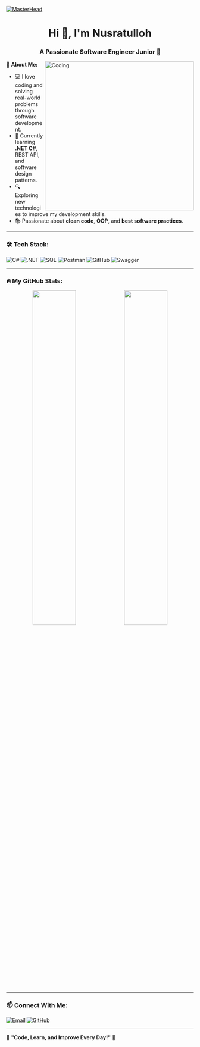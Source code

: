 [![MasterHead](https://developers.giphy.com/branch/master/static/api-512d36c09662682717108a38bbb5c57d.gif)](https://github.com/Nusratulloh202)


<h1 align="center">Hi 👋, I'm Nusratulloh</h1>
<h3 align="center">A Passionate Software Engineer Junior 🚀</h3>

<img align="right" alt="Coding" width="400" src="https://cdn.dribbble.com/users/730703/screenshots/6581243/avento.gif">

🌟 **About Me:**  
- 💻 I love coding and solving real-world problems through software development.  
- 🎯 Currently learning **.NET C#**, REST API, and software design patterns.  
- 🔍 Exploring new technologies to improve my development skills.  
- 📚 Passionate about **clean code**, **OOP**, and **best software practices**.  

---

### 🛠️ Tech Stack:
![C#](https://img.shields.io/badge/C%23-%23239120.svg?style=for-the-badge&logo=c-sharp&logoColor=white)
![.NET](https://img.shields.io/badge/.NET-512BD4?style=for-the-badge&logo=dotnet&logoColor=white)
![SQL](https://img.shields.io/badge/SQL-%23000000.svg?style=for-the-badge&logo=postgresql&logoColor=white)
![Postman](https://img.shields.io/badge/Postman-FF6C37?style=for-the-badge&logo=postman&logoColor=white)
![GitHub](https://img.shields.io/badge/GitHub-%23121011.svg?style=for-the-badge&logo=github&logoColor=white)
![Swagger](https://img.shields.io/badge/Swagger-85EA2D?style=for-the-badge&logo=swagger&logoColor=white)

---

### 🔥 My GitHub Stats:
<p align="center">
  <img width="48%" src="https://github-readme-stats.vercel.app/api?username=Nusratulloh202&show_icons=true&theme=tokyonight" />
  <img width="48%" src="https://github-readme-streak-stats.herokuapp.com/?user=Nusratulloh202&theme=tokyonight" />
</p>

---

### 📫 **Connect With Me**:
[![Email](https://img.shields.io/badge/Email-D14836?style=for-the-badge&logo=gmail&logoColor=white)](mailto:nusratulloh202@gmail.com)
[![GitHub](https://img.shields.io/badge/GitHub-100000?style=for-the-badge&logo=github&logoColor=white)](https://github.com/Nusratulloh202)

---

🚀 **"Code, Learn, and Improve Every Day!"** 🚀
